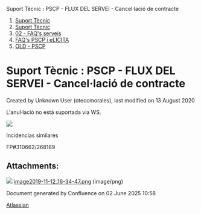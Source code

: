 Suport Tècnic : PSCP - FLUX DEL SERVEI - Cancel·lació de contracte  

1.  [Suport Tècnic](index.md)
2.  [Suport Tècnic](13893782.md)
3.  [02 - FAQ's serveis](26313393.md)
4.  [FAQ's PSCP i eLICITA](28705587.md)
5.  [OLD - PSCP](OLD---PSCP_93356826.md)

Suport Tècnic : PSCP - FLUX DEL SERVEI - Cancel·lació de contracte
==================================================================

Created by Unknown User (oteccmorales), last modified on 13 August 2020

  

L'anul·lació no està suportada via WS.

  

![](attachments/30867576/30867577.png)  

Incidencias similares

FP#310662/268189

  

Attachments:
------------

![](images/icons/bullet_blue.gif) [image2019-11-12\_16-34-47.png](attachments/30867576/30867577.png) (image/png)  

Document generated by Confluence on 02 June 2025 10:58

[Atlassian](http://www.atlassian.com/)
